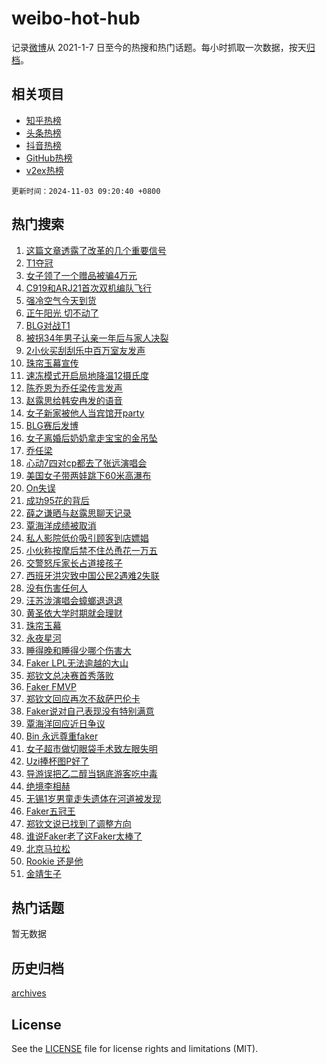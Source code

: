 # weibo-hot-hub

记录[微博](https://www.weibo.com)从 2021-1-7 日至今的热搜和热门话题。每小时抓取一次数据，按天[归档](archives)。

## 相关项目

- [知乎热榜](https://github.com/lonnyzhang423/zhihu-hot-hub)
- [头条热榜](https://github.com/lonnyzhang423/toutiao-hot-hub)
- [抖音热榜](https://github.com/lonnyzhang423/douyin-hot-hub)
- [GitHub热榜](https://github.com/lonnyzhang423/github-hot-hub)
- [v2ex热榜](https://github.com/lonnyzhang423/v2ex-hot-hub)


`更新时间：2024-11-03 09:20:40 +0800`

## 热门搜索

1. [这篇文章透露了改革的几个重要信号](https://m.weibo.cn/search?containerid=100103type%3D1%26t%3D10%26q%3D%23%E8%BF%99%E7%AF%87%E6%96%87%E7%AB%A0%E9%80%8F%E9%9C%B2%E4%BA%86%E6%94%B9%E9%9D%A9%E7%9A%84%E5%87%A0%E4%B8%AA%E9%87%8D%E8%A6%81%E4%BF%A1%E5%8F%B7%23&stream_entry_id=51&isnewpage=1&extparam=seat%3D1%26c_type%3D51%26stream_entry_id%3D51%26cate%3D10103%26pos%3D0%26q%3D%2523%25E8%25BF%2599%25E7%25AF%2587%25E6%2596%2587%25E7%25AB%25A0%25E9%2580%258F%25E9%259C%25B2%25E4%25BA%2586%25E6%2594%25B9%25E9%259D%25A9%25E7%259A%2584%25E5%2587%25A0%25E4%25B8%25AA%25E9%2587%258D%25E8%25A6%2581%25E4%25BF%25A1%25E5%258F%25B7%2523%26filter_type%3Drealtimehot%26dgr%3D0%26display_time%3D1730596840%26pre_seqid%3D17305968399800277025212)
1. [T1夺冠](https://m.weibo.cn/search?containerid=100103type%3D1%26t%3D10%26q%3DT1%E5%A4%BA%E5%86%A0&stream_entry_id=31&isnewpage=1&extparam=seat%3D1%26lcate%3D5001%26flag%3D16%26q%3DT1%25E5%25A4%25BA%25E5%2586%25A0%26filter_type%3Drealtimehot%26dgr%3D0%26c_type%3D31%26realpos%3D1%26pos%3D0%26stream_entry_id%3D31%26cate%3D5001%26band_rank%3D1%26display_time%3D1730596840%26pre_seqid%3D17305968399800277025212)
1. [女子领了一个赠品被骗4万元](https://m.weibo.cn/search?containerid=100103type%3D1%26t%3D10%26q%3D%23%E5%A5%B3%E5%AD%90%E9%A2%86%E4%BA%86%E4%B8%80%E4%B8%AA%E8%B5%A0%E5%93%81%E8%A2%AB%E9%AA%974%E4%B8%87%E5%85%83%23&stream_entry_id=31&isnewpage=1&extparam=seat%3D1%26lcate%3D5001%26flag%3D1%26q%3D%2523%25E5%25A5%25B3%25E5%25AD%2590%25E9%25A2%2586%25E4%25BA%2586%25E4%25B8%2580%25E4%25B8%25AA%25E8%25B5%25A0%25E5%2593%2581%25E8%25A2%25AB%25E9%25AA%25974%25E4%25B8%2587%25E5%2585%2583%2523%26filter_type%3Drealtimehot%26dgr%3D0%26c_type%3D31%26realpos%3D2%26pos%3D1%26stream_entry_id%3D31%26cate%3D5001%26band_rank%3D2%26display_time%3D1730596840%26pre_seqid%3D17305968399800277025212)
1. [C919和ARJ21首次双机编队飞行](https://m.weibo.cn/search?containerid=100103type%3D1%26t%3D10%26q%3D%23C919%E5%92%8CARJ21%E9%A6%96%E6%AC%A1%E5%8F%8C%E6%9C%BA%E7%BC%96%E9%98%9F%E9%A3%9E%E8%A1%8C%23&stream_entry_id=31&isnewpage=1&extparam=seat%3D1%26lcate%3D5001%26flag%3D0%26q%3D%2523C919%25E5%2592%258CARJ21%25E9%25A6%2596%25E6%25AC%25A1%25E5%258F%258C%25E6%259C%25BA%25E7%25BC%2596%25E9%2598%259F%25E9%25A3%259E%25E8%25A1%258C%2523%26filter_type%3Drealtimehot%26dgr%3D0%26c_type%3D31%26realpos%3D3%26pos%3D2%26stream_entry_id%3D31%26cate%3D5001%26band_rank%3D3%26display_time%3D1730596840%26pre_seqid%3D17305968399800277025212)
1. [强冷空气今天到货](https://m.weibo.cn/search?containerid=100103type%3D1%26t%3D10%26q%3D%23%E5%BC%BA%E5%86%B7%E7%A9%BA%E6%B0%94%E4%BB%8A%E5%A4%A9%E5%88%B0%E8%B4%A7%23&stream_entry_id=31&isnewpage=1&extparam=seat%3D1%26lcate%3D5001%26flag%3D1%26q%3D%2523%25E5%25BC%25BA%25E5%2586%25B7%25E7%25A9%25BA%25E6%25B0%2594%25E4%25BB%258A%25E5%25A4%25A9%25E5%2588%25B0%25E8%25B4%25A7%2523%26filter_type%3Drealtimehot%26dgr%3D0%26c_type%3D31%26realpos%3D4%26pos%3D3%26stream_entry_id%3D31%26cate%3D5001%26band_rank%3D4%26display_time%3D1730596840%26pre_seqid%3D17305968399800277025212)
1. [正午阳光 切不动了](https://m.weibo.cn/search?containerid=100103type%3D1%26t%3D10%26q%3D%E6%AD%A3%E5%8D%88%E9%98%B3%E5%85%89+%E5%88%87%E4%B8%8D%E5%8A%A8%E4%BA%86&stream_entry_id=31&isnewpage=1&extparam=seat%3D1%26lcate%3D5001%26flag%3D0%26q%3D%25E6%25AD%25A3%25E5%258D%2588%25E9%2598%25B3%25E5%2585%2589%2520%25E5%2588%2587%25E4%25B8%258D%25E5%258A%25A8%25E4%25BA%2586%26filter_type%3Drealtimehot%26dgr%3D0%26c_type%3D31%26realpos%3D5%26pos%3D4%26stream_entry_id%3D31%26cate%3D5001%26band_rank%3D5%26display_time%3D1730596840%26pre_seqid%3D17305968399800277025212)
1. [BLG对战T1](https://m.weibo.cn/search?containerid=100103type%3D1%26t%3D10%26q%3DBLG%E5%AF%B9%E6%88%98T1&stream_entry_id=31&isnewpage=1&extparam=seat%3D1%26lcate%3D5001%26flag%3D0%26q%3DBLG%25E5%25AF%25B9%25E6%2588%2598T1%26filter_type%3Drealtimehot%26dgr%3D0%26c_type%3D31%26realpos%3D6%26pos%3D5%26stream_entry_id%3D31%26cate%3D5001%26band_rank%3D6%26display_time%3D1730596840%26pre_seqid%3D17305968399800277025212)
1. [被拐34年男子认亲一年后与家人决裂](https://m.weibo.cn/search?containerid=100103type%3D1%26t%3D10%26q%3D%23%E8%A2%AB%E6%8B%9034%E5%B9%B4%E7%94%B7%E5%AD%90%E8%AE%A4%E4%BA%B2%E4%B8%80%E5%B9%B4%E5%90%8E%E4%B8%8E%E5%AE%B6%E4%BA%BA%E5%86%B3%E8%A3%82%23&stream_entry_id=31&isnewpage=1&extparam=seat%3D1%26lcate%3D5001%26flag%3D0%26q%3D%2523%25E8%25A2%25AB%25E6%258B%259034%25E5%25B9%25B4%25E7%2594%25B7%25E5%25AD%2590%25E8%25AE%25A4%25E4%25BA%25B2%25E4%25B8%2580%25E5%25B9%25B4%25E5%2590%258E%25E4%25B8%258E%25E5%25AE%25B6%25E4%25BA%25BA%25E5%2586%25B3%25E8%25A3%2582%2523%26filter_type%3Drealtimehot%26dgr%3D0%26c_type%3D31%26realpos%3D7%26pos%3D6%26stream_entry_id%3D31%26cate%3D5001%26band_rank%3D7%26display_time%3D1730596840%26pre_seqid%3D17305968399800277025212)
1. [2小伙买刮刮乐中百万室友发声](https://m.weibo.cn/search?containerid=100103type%3D1%26t%3D10%26q%3D%232%E5%B0%8F%E4%BC%99%E4%B9%B0%E5%88%AE%E5%88%AE%E4%B9%90%E4%B8%AD%E7%99%BE%E4%B8%87%E5%AE%A4%E5%8F%8B%E5%8F%91%E5%A3%B0%23&stream_entry_id=31&isnewpage=1&extparam=seat%3D1%26lcate%3D5001%26flag%3D0%26q%3D%25232%25E5%25B0%258F%25E4%25BC%2599%25E4%25B9%25B0%25E5%2588%25AE%25E5%2588%25AE%25E4%25B9%2590%25E4%25B8%25AD%25E7%2599%25BE%25E4%25B8%2587%25E5%25AE%25A4%25E5%258F%258B%25E5%258F%2591%25E5%25A3%25B0%2523%26filter_type%3Drealtimehot%26dgr%3D0%26c_type%3D31%26realpos%3D8%26pos%3D7%26stream_entry_id%3D31%26cate%3D5001%26band_rank%3D8%26display_time%3D1730596840%26pre_seqid%3D17305968399800277025212)
1. [珠帘玉幕宣传](https://m.weibo.cn/search?containerid=100103type%3D1%26t%3D10%26q%3D%E7%8F%A0%E5%B8%98%E7%8E%89%E5%B9%95%E5%AE%A3%E4%BC%A0&stream_entry_id=31&isnewpage=1&extparam=seat%3D1%26lcate%3D5001%26flag%3D0%26q%3D%25E7%258F%25A0%25E5%25B8%2598%25E7%258E%2589%25E5%25B9%2595%25E5%25AE%25A3%25E4%25BC%25A0%26filter_type%3Drealtimehot%26dgr%3D0%26c_type%3D31%26realpos%3D9%26pos%3D8%26stream_entry_id%3D31%26cate%3D5001%26band_rank%3D9%26display_time%3D1730596840%26pre_seqid%3D17305968399800277025212)
1. [速冻模式开启局地降温12摄氏度](https://m.weibo.cn/search?containerid=100103type%3D1%26t%3D10%26q%3D%23%E9%80%9F%E5%86%BB%E6%A8%A1%E5%BC%8F%E5%BC%80%E5%90%AF%E5%B1%80%E5%9C%B0%E9%99%8D%E6%B8%A912%E6%91%84%E6%B0%8F%E5%BA%A6%23&stream_entry_id=31&isnewpage=1&extparam=seat%3D1%26lcate%3D5001%26flag%3D1%26q%3D%2523%25E9%2580%259F%25E5%2586%25BB%25E6%25A8%25A1%25E5%25BC%258F%25E5%25BC%2580%25E5%2590%25AF%25E5%25B1%2580%25E5%259C%25B0%25E9%2599%258D%25E6%25B8%25A912%25E6%2591%2584%25E6%25B0%258F%25E5%25BA%25A6%2523%26filter_type%3Drealtimehot%26dgr%3D0%26c_type%3D31%26realpos%3D10%26pos%3D9%26stream_entry_id%3D31%26cate%3D5001%26band_rank%3D10%26display_time%3D1730596840%26pre_seqid%3D17305968399800277025212)
1. [陈乔恩为乔任梁传言发声](https://m.weibo.cn/search?containerid=100103type%3D1%26t%3D10%26q%3D%23%E9%99%88%E4%B9%94%E6%81%A9%E4%B8%BA%E4%B9%94%E4%BB%BB%E6%A2%81%E4%BC%A0%E8%A8%80%E5%8F%91%E5%A3%B0%23&stream_entry_id=31&isnewpage=1&extparam=seat%3D1%26lcate%3D5001%26flag%3D1%26q%3D%2523%25E9%2599%2588%25E4%25B9%2594%25E6%2581%25A9%25E4%25B8%25BA%25E4%25B9%2594%25E4%25BB%25BB%25E6%25A2%2581%25E4%25BC%25A0%25E8%25A8%2580%25E5%258F%2591%25E5%25A3%25B0%2523%26filter_type%3Drealtimehot%26dgr%3D0%26c_type%3D31%26realpos%3D11%26pos%3D10%26stream_entry_id%3D31%26cate%3D5001%26band_rank%3D11%26display_time%3D1730596840%26pre_seqid%3D17305968399800277025212)
1. [赵露思给韩安冉发的语音](https://m.weibo.cn/search?containerid=100103type%3D1%26t%3D10%26q%3D%23%E8%B5%B5%E9%9C%B2%E6%80%9D%E7%BB%99%E9%9F%A9%E5%AE%89%E5%86%89%E5%8F%91%E7%9A%84%E8%AF%AD%E9%9F%B3%23&stream_entry_id=31&isnewpage=1&extparam=seat%3D1%26lcate%3D5001%26flag%3D2%26q%3D%2523%25E8%25B5%25B5%25E9%259C%25B2%25E6%2580%259D%25E7%25BB%2599%25E9%259F%25A9%25E5%25AE%2589%25E5%2586%2589%25E5%258F%2591%25E7%259A%2584%25E8%25AF%25AD%25E9%259F%25B3%2523%26filter_type%3Drealtimehot%26dgr%3D0%26c_type%3D31%26realpos%3D12%26pos%3D11%26stream_entry_id%3D31%26cate%3D5001%26band_rank%3D12%26display_time%3D1730596840%26pre_seqid%3D17305968399800277025212)
1. [女子新家被他人当宾馆开party](https://m.weibo.cn/search?containerid=100103type%3D1%26t%3D10%26q%3D%23%E5%A5%B3%E5%AD%90%E6%96%B0%E5%AE%B6%E8%A2%AB%E4%BB%96%E4%BA%BA%E5%BD%93%E5%AE%BE%E9%A6%86%E5%BC%80party%23&stream_entry_id=31&isnewpage=1&extparam=seat%3D1%26lcate%3D5001%26flag%3D1%26q%3D%2523%25E5%25A5%25B3%25E5%25AD%2590%25E6%2596%25B0%25E5%25AE%25B6%25E8%25A2%25AB%25E4%25BB%2596%25E4%25BA%25BA%25E5%25BD%2593%25E5%25AE%25BE%25E9%25A6%2586%25E5%25BC%2580party%2523%26filter_type%3Drealtimehot%26dgr%3D0%26c_type%3D31%26realpos%3D13%26pos%3D12%26stream_entry_id%3D31%26cate%3D5001%26band_rank%3D13%26display_time%3D1730596840%26pre_seqid%3D17305968399800277025212)
1. [BLG赛后发博](https://m.weibo.cn/search?containerid=100103type%3D1%26t%3D10%26q%3D%23BLG%E8%B5%9B%E5%90%8E%E5%8F%91%E5%8D%9A%23&stream_entry_id=31&isnewpage=1&extparam=seat%3D1%26lcate%3D5001%26flag%3D1%26q%3D%2523BLG%25E8%25B5%259B%25E5%2590%258E%25E5%258F%2591%25E5%258D%259A%2523%26filter_type%3Drealtimehot%26dgr%3D0%26c_type%3D31%26realpos%3D14%26pos%3D13%26stream_entry_id%3D31%26cate%3D5001%26band_rank%3D14%26display_time%3D1730596840%26pre_seqid%3D17305968399800277025212)
1. [女子离婚后奶奶拿走宝宝的金吊坠](https://m.weibo.cn/search?containerid=100103type%3D1%26t%3D10%26q%3D%23%E5%A5%B3%E5%AD%90%E7%A6%BB%E5%A9%9A%E5%90%8E%E5%A5%B6%E5%A5%B6%E6%8B%BF%E8%B5%B0%E5%AE%9D%E5%AE%9D%E7%9A%84%E9%87%91%E5%90%8A%E5%9D%A0%23&stream_entry_id=31&isnewpage=1&extparam=seat%3D1%26lcate%3D5001%26flag%3D1%26q%3D%2523%25E5%25A5%25B3%25E5%25AD%2590%25E7%25A6%25BB%25E5%25A9%259A%25E5%2590%258E%25E5%25A5%25B6%25E5%25A5%25B6%25E6%258B%25BF%25E8%25B5%25B0%25E5%25AE%259D%25E5%25AE%259D%25E7%259A%2584%25E9%2587%2591%25E5%2590%258A%25E5%259D%25A0%2523%26filter_type%3Drealtimehot%26dgr%3D0%26c_type%3D31%26realpos%3D15%26pos%3D14%26stream_entry_id%3D31%26cate%3D5001%26band_rank%3D15%26display_time%3D1730596840%26pre_seqid%3D17305968399800277025212)
1. [乔任梁](https://m.weibo.cn/search?containerid=100103type%3D1%26t%3D10%26q%3D%E4%B9%94%E4%BB%BB%E6%A2%81&stream_entry_id=31&isnewpage=1&extparam=seat%3D1%26lcate%3D5001%26flag%3D0%26q%3D%25E4%25B9%2594%25E4%25BB%25BB%25E6%25A2%2581%26filter_type%3Drealtimehot%26dgr%3D0%26c_type%3D31%26realpos%3D16%26pos%3D15%26stream_entry_id%3D31%26cate%3D5001%26band_rank%3D16%26display_time%3D1730596840%26pre_seqid%3D17305968399800277025212)
1. [心动7四对cp都去了张远演唱会](https://m.weibo.cn/search?containerid=100103type%3D1%26t%3D10%26q%3D%23%E5%BF%83%E5%8A%A87%E5%9B%9B%E5%AF%B9cp%E9%83%BD%E5%8E%BB%E4%BA%86%E5%BC%A0%E8%BF%9C%E6%BC%94%E5%94%B1%E4%BC%9A%23&stream_entry_id=31&isnewpage=1&extparam=seat%3D1%26lcate%3D5001%26flag%3D1%26q%3D%2523%25E5%25BF%2583%25E5%258A%25A87%25E5%259B%259B%25E5%25AF%25B9cp%25E9%2583%25BD%25E5%258E%25BB%25E4%25BA%2586%25E5%25BC%25A0%25E8%25BF%259C%25E6%25BC%2594%25E5%2594%25B1%25E4%25BC%259A%2523%26filter_type%3Drealtimehot%26dgr%3D0%26c_type%3D31%26realpos%3D17%26pos%3D16%26stream_entry_id%3D31%26cate%3D5001%26band_rank%3D17%26display_time%3D1730596840%26pre_seqid%3D17305968399800277025212)
1. [美国女子带两娃跳下60米高瀑布](https://m.weibo.cn/search?containerid=100103type%3D1%26t%3D10%26q%3D%23%E7%BE%8E%E5%9B%BD%E5%A5%B3%E5%AD%90%E5%B8%A6%E4%B8%A4%E5%A8%83%E8%B7%B3%E4%B8%8B60%E7%B1%B3%E9%AB%98%E7%80%91%E5%B8%83%23&stream_entry_id=31&isnewpage=1&extparam=seat%3D1%26lcate%3D5001%26flag%3D0%26q%3D%2523%25E7%25BE%258E%25E5%259B%25BD%25E5%25A5%25B3%25E5%25AD%2590%25E5%25B8%25A6%25E4%25B8%25A4%25E5%25A8%2583%25E8%25B7%25B3%25E4%25B8%258B60%25E7%25B1%25B3%25E9%25AB%2598%25E7%2580%2591%25E5%25B8%2583%2523%26filter_type%3Drealtimehot%26dgr%3D0%26c_type%3D31%26realpos%3D18%26pos%3D17%26stream_entry_id%3D31%26cate%3D5001%26band_rank%3D18%26display_time%3D1730596840%26pre_seqid%3D17305968399800277025212)
1. [On失误](https://m.weibo.cn/search?containerid=100103type%3D1%26t%3D10%26q%3DOn%E5%A4%B1%E8%AF%AF&stream_entry_id=31&isnewpage=1&extparam=seat%3D1%26lcate%3D5001%26flag%3D0%26q%3DOn%25E5%25A4%25B1%25E8%25AF%25AF%26filter_type%3Drealtimehot%26dgr%3D0%26c_type%3D31%26realpos%3D19%26pos%3D18%26stream_entry_id%3D31%26cate%3D5001%26band_rank%3D19%26display_time%3D1730596840%26pre_seqid%3D17305968399800277025212)
1. [成功95花的背后](https://m.weibo.cn/search?containerid=100103type%3D1%26t%3D10%26q%3D%E6%88%90%E5%8A%9F95%E8%8A%B1%E7%9A%84%E8%83%8C%E5%90%8E&stream_entry_id=31&isnewpage=1&extparam=seat%3D1%26lcate%3D5001%26flag%3D0%26q%3D%25E6%2588%2590%25E5%258A%259F95%25E8%258A%25B1%25E7%259A%2584%25E8%2583%258C%25E5%2590%258E%26filter_type%3Drealtimehot%26dgr%3D0%26c_type%3D31%26realpos%3D20%26pos%3D19%26stream_entry_id%3D31%26cate%3D5001%26band_rank%3D20%26display_time%3D1730596840%26pre_seqid%3D17305968399800277025212)
1. [薛之谦晒与赵露思聊天记录](https://m.weibo.cn/search?containerid=100103type%3D1%26t%3D10%26q%3D%23%E8%96%9B%E4%B9%8B%E8%B0%A6%E6%99%92%E4%B8%8E%E8%B5%B5%E9%9C%B2%E6%80%9D%E8%81%8A%E5%A4%A9%E8%AE%B0%E5%BD%95%23&stream_entry_id=31&isnewpage=1&extparam=seat%3D1%26lcate%3D5001%26flag%3D2%26q%3D%2523%25E8%2596%259B%25E4%25B9%258B%25E8%25B0%25A6%25E6%2599%2592%25E4%25B8%258E%25E8%25B5%25B5%25E9%259C%25B2%25E6%2580%259D%25E8%2581%258A%25E5%25A4%25A9%25E8%25AE%25B0%25E5%25BD%2595%2523%26filter_type%3Drealtimehot%26dgr%3D0%26c_type%3D31%26realpos%3D21%26pos%3D20%26stream_entry_id%3D31%26cate%3D5001%26band_rank%3D21%26display_time%3D1730596840%26pre_seqid%3D17305968399800277025212)
1. [覃海洋成绩被取消](https://m.weibo.cn/search?containerid=100103type%3D1%26t%3D10%26q%3D%23%E8%A6%83%E6%B5%B7%E6%B4%8B%E6%88%90%E7%BB%A9%E8%A2%AB%E5%8F%96%E6%B6%88%23&stream_entry_id=31&isnewpage=1&extparam=seat%3D1%26lcate%3D5001%26flag%3D0%26q%3D%2523%25E8%25A6%2583%25E6%25B5%25B7%25E6%25B4%258B%25E6%2588%2590%25E7%25BB%25A9%25E8%25A2%25AB%25E5%258F%2596%25E6%25B6%2588%2523%26filter_type%3Drealtimehot%26dgr%3D0%26c_type%3D31%26realpos%3D22%26pos%3D21%26stream_entry_id%3D31%26cate%3D5001%26band_rank%3D22%26display_time%3D1730596840%26pre_seqid%3D17305968399800277025212)
1. [私人影院低价吸引顾客到店嫖娼](https://m.weibo.cn/search?containerid=100103type%3D1%26t%3D10%26q%3D%23%E7%A7%81%E4%BA%BA%E5%BD%B1%E9%99%A2%E4%BD%8E%E4%BB%B7%E5%90%B8%E5%BC%95%E9%A1%BE%E5%AE%A2%E5%88%B0%E5%BA%97%E5%AB%96%E5%A8%BC%23&stream_entry_id=31&isnewpage=1&extparam=seat%3D1%26lcate%3D5001%26flag%3D0%26q%3D%2523%25E7%25A7%2581%25E4%25BA%25BA%25E5%25BD%25B1%25E9%2599%25A2%25E4%25BD%258E%25E4%25BB%25B7%25E5%2590%25B8%25E5%25BC%2595%25E9%25A1%25BE%25E5%25AE%25A2%25E5%2588%25B0%25E5%25BA%2597%25E5%25AB%2596%25E5%25A8%25BC%2523%26filter_type%3Drealtimehot%26dgr%3D0%26c_type%3D31%26realpos%3D23%26pos%3D22%26stream_entry_id%3D31%26cate%3D5001%26band_rank%3D23%26display_time%3D1730596840%26pre_seqid%3D17305968399800277025212)
1. [小伙称按摩后禁不住怂恿花一万五](https://m.weibo.cn/search?containerid=100103type%3D1%26t%3D10%26q%3D%23%E5%B0%8F%E4%BC%99%E7%A7%B0%E6%8C%89%E6%91%A9%E5%90%8E%E7%A6%81%E4%B8%8D%E4%BD%8F%E6%80%82%E6%81%BF%E8%8A%B1%E4%B8%80%E4%B8%87%E4%BA%94%23&stream_entry_id=31&isnewpage=1&extparam=seat%3D1%26lcate%3D5001%26flag%3D0%26q%3D%2523%25E5%25B0%258F%25E4%25BC%2599%25E7%25A7%25B0%25E6%258C%2589%25E6%2591%25A9%25E5%2590%258E%25E7%25A6%2581%25E4%25B8%258D%25E4%25BD%258F%25E6%2580%2582%25E6%2581%25BF%25E8%258A%25B1%25E4%25B8%2580%25E4%25B8%2587%25E4%25BA%2594%2523%26filter_type%3Drealtimehot%26dgr%3D0%26c_type%3D31%26realpos%3D24%26pos%3D23%26stream_entry_id%3D31%26cate%3D5001%26band_rank%3D24%26display_time%3D1730596840%26pre_seqid%3D17305968399800277025212)
1. [交警怒斥家长占道接孩子](https://m.weibo.cn/search?containerid=100103type%3D1%26t%3D10%26q%3D%23%E4%BA%A4%E8%AD%A6%E6%80%92%E6%96%A5%E5%AE%B6%E9%95%BF%E5%8D%A0%E9%81%93%E6%8E%A5%E5%AD%A9%E5%AD%90%23&stream_entry_id=31&isnewpage=1&extparam=seat%3D1%26lcate%3D5001%26flag%3D0%26q%3D%2523%25E4%25BA%25A4%25E8%25AD%25A6%25E6%2580%2592%25E6%2596%25A5%25E5%25AE%25B6%25E9%2595%25BF%25E5%258D%25A0%25E9%2581%2593%25E6%258E%25A5%25E5%25AD%25A9%25E5%25AD%2590%2523%26filter_type%3Drealtimehot%26dgr%3D0%26c_type%3D31%26realpos%3D25%26pos%3D24%26stream_entry_id%3D31%26cate%3D5001%26band_rank%3D25%26display_time%3D1730596840%26pre_seqid%3D17305968399800277025212)
1. [西班牙洪灾致中国公民2遇难2失联](https://m.weibo.cn/search?containerid=100103type%3D1%26t%3D10%26q%3D%23%E8%A5%BF%E7%8F%AD%E7%89%99%E6%B4%AA%E7%81%BE%E8%87%B4%E4%B8%AD%E5%9B%BD%E5%85%AC%E6%B0%912%E9%81%87%E9%9A%BE2%E5%A4%B1%E8%81%94%23&stream_entry_id=31&isnewpage=1&extparam=seat%3D1%26lcate%3D5001%26flag%3D1%26q%3D%2523%25E8%25A5%25BF%25E7%258F%25AD%25E7%2589%2599%25E6%25B4%25AA%25E7%2581%25BE%25E8%2587%25B4%25E4%25B8%25AD%25E5%259B%25BD%25E5%2585%25AC%25E6%25B0%25912%25E9%2581%2587%25E9%259A%25BE2%25E5%25A4%25B1%25E8%2581%2594%2523%26filter_type%3Drealtimehot%26dgr%3D0%26c_type%3D31%26realpos%3D26%26pos%3D25%26stream_entry_id%3D31%26cate%3D5001%26band_rank%3D26%26display_time%3D1730596840%26pre_seqid%3D17305968399800277025212)
1. [没有伤害任何人](https://m.weibo.cn/search?containerid=100103type%3D1%26t%3D10%26q%3D%23%E6%B2%A1%E6%9C%89%E4%BC%A4%E5%AE%B3%E4%BB%BB%E4%BD%95%E4%BA%BA%23&stream_entry_id=31&isnewpage=1&extparam=seat%3D1%26lcate%3D5001%26flag%3D0%26q%3D%2523%25E6%25B2%25A1%25E6%259C%2589%25E4%25BC%25A4%25E5%25AE%25B3%25E4%25BB%25BB%25E4%25BD%2595%25E4%25BA%25BA%2523%26filter_type%3Drealtimehot%26dgr%3D0%26c_type%3D31%26realpos%3D27%26pos%3D26%26stream_entry_id%3D31%26cate%3D5001%26band_rank%3D27%26display_time%3D1730596840%26pre_seqid%3D17305968399800277025212)
1. [汪苏泷演唱会蟑螂退退退](https://m.weibo.cn/search?containerid=100103type%3D1%26t%3D10%26q%3D%23%E6%B1%AA%E8%8B%8F%E6%B3%B7%E6%BC%94%E5%94%B1%E4%BC%9A%E8%9F%91%E8%9E%82%E9%80%80%E9%80%80%E9%80%80%23&stream_entry_id=31&isnewpage=1&extparam=seat%3D1%26lcate%3D5001%26flag%3D1%26q%3D%2523%25E6%25B1%25AA%25E8%258B%258F%25E6%25B3%25B7%25E6%25BC%2594%25E5%2594%25B1%25E4%25BC%259A%25E8%259F%2591%25E8%259E%2582%25E9%2580%2580%25E9%2580%2580%25E9%2580%2580%2523%26filter_type%3Drealtimehot%26dgr%3D0%26c_type%3D31%26realpos%3D28%26pos%3D27%26stream_entry_id%3D31%26cate%3D5001%26band_rank%3D28%26display_time%3D1730596840%26pre_seqid%3D17305968399800277025212)
1. [黄圣依大学时期就会理财](https://m.weibo.cn/search?containerid=100103type%3D1%26t%3D10%26q%3D%23%E9%BB%84%E5%9C%A3%E4%BE%9D%E5%A4%A7%E5%AD%A6%E6%97%B6%E6%9C%9F%E5%B0%B1%E4%BC%9A%E7%90%86%E8%B4%A2%23&stream_entry_id=31&isnewpage=1&extparam=seat%3D1%26lcate%3D5001%26flag%3D1%26q%3D%2523%25E9%25BB%2584%25E5%259C%25A3%25E4%25BE%259D%25E5%25A4%25A7%25E5%25AD%25A6%25E6%2597%25B6%25E6%259C%259F%25E5%25B0%25B1%25E4%25BC%259A%25E7%2590%2586%25E8%25B4%25A2%2523%26filter_type%3Drealtimehot%26dgr%3D0%26c_type%3D31%26realpos%3D29%26pos%3D28%26stream_entry_id%3D31%26cate%3D5001%26band_rank%3D29%26display_time%3D1730596840%26pre_seqid%3D17305968399800277025212)
1. [珠帘玉幕](https://m.weibo.cn/search?containerid=100103type%3D1%26t%3D10%26q%3D%E7%8F%A0%E5%B8%98%E7%8E%89%E5%B9%95&stream_entry_id=31&isnewpage=1&extparam=seat%3D1%26lcate%3D5001%26flag%3D0%26q%3D%25E7%258F%25A0%25E5%25B8%2598%25E7%258E%2589%25E5%25B9%2595%26filter_type%3Drealtimehot%26dgr%3D0%26c_type%3D31%26realpos%3D30%26pos%3D29%26stream_entry_id%3D31%26cate%3D5001%26band_rank%3D30%26display_time%3D1730596840%26pre_seqid%3D17305968399800277025212)
1. [永夜星河](https://m.weibo.cn/search?containerid=100103type%3D1%26t%3D10%26q%3D%E6%B0%B8%E5%A4%9C%E6%98%9F%E6%B2%B3&stream_entry_id=31&isnewpage=1&extparam=seat%3D1%26lcate%3D5001%26flag%3D0%26q%3D%25E6%25B0%25B8%25E5%25A4%259C%25E6%2598%259F%25E6%25B2%25B3%26filter_type%3Drealtimehot%26dgr%3D0%26c_type%3D31%26realpos%3D31%26pos%3D30%26stream_entry_id%3D31%26cate%3D5001%26band_rank%3D31%26display_time%3D1730596840%26pre_seqid%3D17305968399800277025212)
1. [睡得晚和睡得少哪个伤害大](https://m.weibo.cn/search?containerid=100103type%3D1%26t%3D10%26q%3D%23%E7%9D%A1%E5%BE%97%E6%99%9A%E5%92%8C%E7%9D%A1%E5%BE%97%E5%B0%91%E5%93%AA%E4%B8%AA%E4%BC%A4%E5%AE%B3%E5%A4%A7%23&stream_entry_id=31&isnewpage=1&extparam=seat%3D1%26lcate%3D5001%26flag%3D0%26q%3D%2523%25E7%259D%25A1%25E5%25BE%2597%25E6%2599%259A%25E5%2592%258C%25E7%259D%25A1%25E5%25BE%2597%25E5%25B0%2591%25E5%2593%25AA%25E4%25B8%25AA%25E4%25BC%25A4%25E5%25AE%25B3%25E5%25A4%25A7%2523%26filter_type%3Drealtimehot%26dgr%3D0%26c_type%3D31%26realpos%3D32%26pos%3D31%26stream_entry_id%3D31%26cate%3D5001%26band_rank%3D32%26display_time%3D1730596840%26pre_seqid%3D17305968399800277025212)
1. [Faker LPL无法逾越的大山](https://m.weibo.cn/search?containerid=100103type%3D1%26t%3D10%26q%3DFaker+LPL%E6%97%A0%E6%B3%95%E9%80%BE%E8%B6%8A%E7%9A%84%E5%A4%A7%E5%B1%B1&stream_entry_id=31&isnewpage=1&extparam=seat%3D1%26lcate%3D5001%26flag%3D0%26q%3DFaker%2520LPL%25E6%2597%25A0%25E6%25B3%2595%25E9%2580%25BE%25E8%25B6%258A%25E7%259A%2584%25E5%25A4%25A7%25E5%25B1%25B1%26filter_type%3Drealtimehot%26dgr%3D0%26c_type%3D31%26realpos%3D33%26pos%3D32%26stream_entry_id%3D31%26cate%3D5001%26band_rank%3D33%26display_time%3D1730596840%26pre_seqid%3D17305968399800277025212)
1. [郑钦文总决赛首秀落败](https://m.weibo.cn/search?containerid=100103type%3D1%26t%3D10%26q%3D%23%E9%83%91%E9%92%A6%E6%96%87%E6%80%BB%E5%86%B3%E8%B5%9B%E9%A6%96%E7%A7%80%E8%90%BD%E8%B4%A5%23&stream_entry_id=31&isnewpage=1&extparam=seat%3D1%26lcate%3D5001%26flag%3D0%26q%3D%2523%25E9%2583%2591%25E9%2592%25A6%25E6%2596%2587%25E6%2580%25BB%25E5%2586%25B3%25E8%25B5%259B%25E9%25A6%2596%25E7%25A7%2580%25E8%2590%25BD%25E8%25B4%25A5%2523%26filter_type%3Drealtimehot%26dgr%3D0%26c_type%3D31%26realpos%3D34%26pos%3D33%26stream_entry_id%3D31%26cate%3D5001%26band_rank%3D34%26display_time%3D1730596840%26pre_seqid%3D17305968399800277025212)
1. [Faker FMVP](https://m.weibo.cn/search?containerid=100103type%3D1%26t%3D10%26q%3DFaker+FMVP&stream_entry_id=31&isnewpage=1&extparam=seat%3D1%26lcate%3D5001%26flag%3D0%26q%3DFaker%2520FMVP%26filter_type%3Drealtimehot%26dgr%3D0%26c_type%3D31%26realpos%3D35%26pos%3D34%26stream_entry_id%3D31%26cate%3D5001%26band_rank%3D35%26display_time%3D1730596840%26pre_seqid%3D17305968399800277025212)
1. [郑钦文回应再次不敌萨巴伦卡](https://m.weibo.cn/search?containerid=100103type%3D1%26t%3D10%26q%3D%23%E9%83%91%E9%92%A6%E6%96%87%E5%9B%9E%E5%BA%94%E5%86%8D%E6%AC%A1%E4%B8%8D%E6%95%8C%E8%90%A8%E5%B7%B4%E4%BC%A6%E5%8D%A1%23&stream_entry_id=31&isnewpage=1&extparam=seat%3D1%26lcate%3D5001%26flag%3D1%26q%3D%2523%25E9%2583%2591%25E9%2592%25A6%25E6%2596%2587%25E5%259B%259E%25E5%25BA%2594%25E5%2586%258D%25E6%25AC%25A1%25E4%25B8%258D%25E6%2595%258C%25E8%2590%25A8%25E5%25B7%25B4%25E4%25BC%25A6%25E5%258D%25A1%2523%26filter_type%3Drealtimehot%26dgr%3D0%26c_type%3D31%26realpos%3D36%26pos%3D35%26stream_entry_id%3D31%26cate%3D5001%26band_rank%3D36%26display_time%3D1730596840%26pre_seqid%3D17305968399800277025212)
1. [Faker说对自己表现没有特别满意](https://m.weibo.cn/search?containerid=100103type%3D1%26t%3D10%26q%3D%23Faker%E8%AF%B4%E5%AF%B9%E8%87%AA%E5%B7%B1%E8%A1%A8%E7%8E%B0%E6%B2%A1%E6%9C%89%E7%89%B9%E5%88%AB%E6%BB%A1%E6%84%8F%23&stream_entry_id=31&isnewpage=1&extparam=seat%3D1%26lcate%3D5001%26flag%3D1%26q%3D%2523Faker%25E8%25AF%25B4%25E5%25AF%25B9%25E8%2587%25AA%25E5%25B7%25B1%25E8%25A1%25A8%25E7%258E%25B0%25E6%25B2%25A1%25E6%259C%2589%25E7%2589%25B9%25E5%2588%25AB%25E6%25BB%25A1%25E6%2584%258F%2523%26filter_type%3Drealtimehot%26dgr%3D0%26c_type%3D31%26realpos%3D37%26pos%3D36%26stream_entry_id%3D31%26cate%3D5001%26band_rank%3D37%26display_time%3D1730596840%26pre_seqid%3D17305968399800277025212)
1. [覃海洋回应近日争议](https://m.weibo.cn/search?containerid=100103type%3D1%26t%3D10%26q%3D%23%E8%A6%83%E6%B5%B7%E6%B4%8B%E5%9B%9E%E5%BA%94%E8%BF%91%E6%97%A5%E4%BA%89%E8%AE%AE%23&stream_entry_id=31&isnewpage=1&extparam=seat%3D1%26lcate%3D5001%26flag%3D0%26q%3D%2523%25E8%25A6%2583%25E6%25B5%25B7%25E6%25B4%258B%25E5%259B%259E%25E5%25BA%2594%25E8%25BF%2591%25E6%2597%25A5%25E4%25BA%2589%25E8%25AE%25AE%2523%26filter_type%3Drealtimehot%26dgr%3D0%26c_type%3D31%26realpos%3D38%26pos%3D37%26stream_entry_id%3D31%26cate%3D5001%26band_rank%3D38%26display_time%3D1730596840%26pre_seqid%3D17305968399800277025212)
1. [Bin 永远尊重faker](https://m.weibo.cn/search?containerid=100103type%3D1%26t%3D10%26q%3DBin+%E6%B0%B8%E8%BF%9C%E5%B0%8A%E9%87%8Dfaker&stream_entry_id=31&isnewpage=1&extparam=seat%3D1%26lcate%3D5001%26flag%3D0%26q%3DBin%2520%25E6%25B0%25B8%25E8%25BF%259C%25E5%25B0%258A%25E9%2587%258Dfaker%26filter_type%3Drealtimehot%26dgr%3D0%26c_type%3D31%26realpos%3D39%26pos%3D38%26stream_entry_id%3D31%26cate%3D5001%26band_rank%3D39%26display_time%3D1730596840%26pre_seqid%3D17305968399800277025212)
1. [女子超市做切眼袋手术致左眼失明](https://m.weibo.cn/search?containerid=100103type%3D1%26t%3D10%26q%3D%23%E5%A5%B3%E5%AD%90%E8%B6%85%E5%B8%82%E5%81%9A%E5%88%87%E7%9C%BC%E8%A2%8B%E6%89%8B%E6%9C%AF%E8%87%B4%E5%B7%A6%E7%9C%BC%E5%A4%B1%E6%98%8E%23&stream_entry_id=31&isnewpage=1&extparam=seat%3D1%26lcate%3D5001%26flag%3D0%26q%3D%2523%25E5%25A5%25B3%25E5%25AD%2590%25E8%25B6%2585%25E5%25B8%2582%25E5%2581%259A%25E5%2588%2587%25E7%259C%25BC%25E8%25A2%258B%25E6%2589%258B%25E6%259C%25AF%25E8%2587%25B4%25E5%25B7%25A6%25E7%259C%25BC%25E5%25A4%25B1%25E6%2598%258E%2523%26filter_type%3Drealtimehot%26dgr%3D0%26c_type%3D31%26realpos%3D40%26pos%3D39%26stream_entry_id%3D31%26cate%3D5001%26band_rank%3D40%26display_time%3D1730596840%26pre_seqid%3D17305968399800277025212)
1. [Uzi捧杯图P好了](https://m.weibo.cn/search?containerid=100103type%3D1%26t%3D10%26q%3D%23Uzi%E6%8D%A7%E6%9D%AF%E5%9B%BEP%E5%A5%BD%E4%BA%86%23&stream_entry_id=31&isnewpage=1&extparam=seat%3D1%26lcate%3D5001%26flag%3D0%26q%3D%2523Uzi%25E6%258D%25A7%25E6%259D%25AF%25E5%259B%25BEP%25E5%25A5%25BD%25E4%25BA%2586%2523%26filter_type%3Drealtimehot%26dgr%3D0%26c_type%3D31%26realpos%3D41%26pos%3D40%26stream_entry_id%3D31%26cate%3D5001%26band_rank%3D41%26display_time%3D1730596840%26pre_seqid%3D17305968399800277025212)
1. [导游误把乙二醇当锅底游客吃中毒](https://m.weibo.cn/search?containerid=100103type%3D1%26t%3D10%26q%3D%23%E5%AF%BC%E6%B8%B8%E8%AF%AF%E6%8A%8A%E4%B9%99%E4%BA%8C%E9%86%87%E5%BD%93%E9%94%85%E5%BA%95%E6%B8%B8%E5%AE%A2%E5%90%83%E4%B8%AD%E6%AF%92%23&stream_entry_id=31&isnewpage=1&extparam=seat%3D1%26lcate%3D5001%26flag%3D0%26q%3D%2523%25E5%25AF%25BC%25E6%25B8%25B8%25E8%25AF%25AF%25E6%258A%258A%25E4%25B9%2599%25E4%25BA%258C%25E9%2586%2587%25E5%25BD%2593%25E9%2594%2585%25E5%25BA%2595%25E6%25B8%25B8%25E5%25AE%25A2%25E5%2590%2583%25E4%25B8%25AD%25E6%25AF%2592%2523%26filter_type%3Drealtimehot%26dgr%3D0%26c_type%3D31%26realpos%3D42%26pos%3D41%26stream_entry_id%3D31%26cate%3D5001%26band_rank%3D42%26display_time%3D1730596840%26pre_seqid%3D17305968399800277025212)
1. [绝境李相赫](https://m.weibo.cn/search?containerid=100103type%3D1%26t%3D10%26q%3D%E7%BB%9D%E5%A2%83%E6%9D%8E%E7%9B%B8%E8%B5%AB&stream_entry_id=31&isnewpage=1&extparam=seat%3D1%26lcate%3D5001%26flag%3D0%26q%3D%25E7%25BB%259D%25E5%25A2%2583%25E6%259D%258E%25E7%259B%25B8%25E8%25B5%25AB%26filter_type%3Drealtimehot%26dgr%3D0%26c_type%3D31%26realpos%3D43%26pos%3D42%26stream_entry_id%3D31%26cate%3D5001%26band_rank%3D43%26display_time%3D1730596840%26pre_seqid%3D17305968399800277025212)
1. [无锡1岁男童走失遗体在河道被发现](https://m.weibo.cn/search?containerid=100103type%3D1%26t%3D10%26q%3D%23%E6%97%A0%E9%94%A11%E5%B2%81%E7%94%B7%E7%AB%A5%E8%B5%B0%E5%A4%B1%E9%81%97%E4%BD%93%E5%9C%A8%E6%B2%B3%E9%81%93%E8%A2%AB%E5%8F%91%E7%8E%B0%23&stream_entry_id=31&isnewpage=1&extparam=seat%3D1%26lcate%3D5001%26flag%3D0%26q%3D%2523%25E6%2597%25A0%25E9%2594%25A11%25E5%25B2%2581%25E7%2594%25B7%25E7%25AB%25A5%25E8%25B5%25B0%25E5%25A4%25B1%25E9%2581%2597%25E4%25BD%2593%25E5%259C%25A8%25E6%25B2%25B3%25E9%2581%2593%25E8%25A2%25AB%25E5%258F%2591%25E7%258E%25B0%2523%26filter_type%3Drealtimehot%26dgr%3D0%26c_type%3D31%26realpos%3D44%26pos%3D43%26stream_entry_id%3D31%26cate%3D5001%26band_rank%3D44%26display_time%3D1730596840%26pre_seqid%3D17305968399800277025212)
1. [Faker五冠王](https://m.weibo.cn/search?containerid=100103type%3D1%26t%3D10%26q%3D%23Faker%E4%BA%94%E5%86%A0%E7%8E%8B%23&stream_entry_id=31&isnewpage=1&extparam=seat%3D1%26lcate%3D5001%26flag%3D0%26q%3D%2523Faker%25E4%25BA%2594%25E5%2586%25A0%25E7%258E%258B%2523%26filter_type%3Drealtimehot%26dgr%3D0%26c_type%3D31%26realpos%3D45%26pos%3D44%26stream_entry_id%3D31%26cate%3D5001%26band_rank%3D45%26display_time%3D1730596840%26pre_seqid%3D17305968399800277025212)
1. [郑钦文说已找到了调整方向](https://m.weibo.cn/search?containerid=100103type%3D1%26t%3D10%26q%3D%23%E9%83%91%E9%92%A6%E6%96%87%E8%AF%B4%E5%B7%B2%E6%89%BE%E5%88%B0%E4%BA%86%E8%B0%83%E6%95%B4%E6%96%B9%E5%90%91%23&stream_entry_id=31&isnewpage=1&extparam=seat%3D1%26lcate%3D5001%26flag%3D1%26q%3D%2523%25E9%2583%2591%25E9%2592%25A6%25E6%2596%2587%25E8%25AF%25B4%25E5%25B7%25B2%25E6%2589%25BE%25E5%2588%25B0%25E4%25BA%2586%25E8%25B0%2583%25E6%2595%25B4%25E6%2596%25B9%25E5%2590%2591%2523%26filter_type%3Drealtimehot%26dgr%3D0%26c_type%3D31%26realpos%3D46%26pos%3D45%26stream_entry_id%3D31%26cate%3D5001%26band_rank%3D46%26display_time%3D1730596840%26pre_seqid%3D17305968399800277025212)
1. [谁说Faker老了这Faker太棒了](https://m.weibo.cn/search?containerid=100103type%3D1%26t%3D10%26q%3D%23%E8%B0%81%E8%AF%B4Faker%E8%80%81%E4%BA%86%E8%BF%99Faker%E5%A4%AA%E6%A3%92%E4%BA%86%23&stream_entry_id=31&isnewpage=1&extparam=seat%3D1%26lcate%3D5001%26flag%3D0%26q%3D%2523%25E8%25B0%2581%25E8%25AF%25B4Faker%25E8%2580%2581%25E4%25BA%2586%25E8%25BF%2599Faker%25E5%25A4%25AA%25E6%25A3%2592%25E4%25BA%2586%2523%26filter_type%3Drealtimehot%26dgr%3D0%26c_type%3D31%26realpos%3D47%26pos%3D46%26stream_entry_id%3D31%26cate%3D5001%26band_rank%3D47%26display_time%3D1730596840%26pre_seqid%3D17305968399800277025212)
1. [北京马拉松](https://m.weibo.cn/search?containerid=100103type%3D1%26t%3D10%26q%3D%E5%8C%97%E4%BA%AC%E9%A9%AC%E6%8B%89%E6%9D%BE&stream_entry_id=31&isnewpage=1&extparam=seat%3D1%26lcate%3D5001%26flag%3D1%26q%3D%25E5%258C%2597%25E4%25BA%25AC%25E9%25A9%25AC%25E6%258B%2589%25E6%259D%25BE%26filter_type%3Drealtimehot%26dgr%3D0%26c_type%3D31%26realpos%3D48%26pos%3D47%26stream_entry_id%3D31%26cate%3D5001%26band_rank%3D48%26display_time%3D1730596840%26pre_seqid%3D17305968399800277025212)
1. [Rookie 还是他](https://m.weibo.cn/search?containerid=100103type%3D1%26t%3D10%26q%3DRookie+%E8%BF%98%E6%98%AF%E4%BB%96&stream_entry_id=31&isnewpage=1&extparam=seat%3D1%26lcate%3D5001%26flag%3D1%26q%3DRookie%2520%25E8%25BF%2598%25E6%2598%25AF%25E4%25BB%2596%26filter_type%3Drealtimehot%26dgr%3D0%26c_type%3D31%26realpos%3D49%26pos%3D48%26stream_entry_id%3D31%26cate%3D5001%26band_rank%3D49%26display_time%3D1730596840%26pre_seqid%3D17305968399800277025212)
1. [金靖生子](https://m.weibo.cn/search?containerid=100103type%3D1%26t%3D10%26q%3D%23%E9%87%91%E9%9D%96%E7%94%9F%E5%AD%90%23&stream_entry_id=31&isnewpage=1&extparam=seat%3D1%26lcate%3D5001%26flag%3D0%26q%3D%2523%25E9%2587%2591%25E9%259D%2596%25E7%2594%259F%25E5%25AD%2590%2523%26filter_type%3Drealtimehot%26dgr%3D0%26c_type%3D31%26realpos%3D50%26pos%3D49%26stream_entry_id%3D31%26cate%3D5001%26band_rank%3D50%26display_time%3D1730596840%26pre_seqid%3D17305968399800277025212)

## 热门话题

暂无数据

## 历史归档

[archives](archives)

## License

See the [LICENSE](LICENSE) file for license rights and limitations (MIT).
